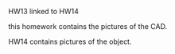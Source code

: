 HW13
linked to HW14

this homework contains the pictures of the CAD.

HW14 contains pictures of the object. 